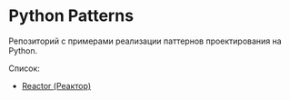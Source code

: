 # Python Patterns

Репозиторий с примерами реализации паттернов проектирования на Python.

Список:
 - [Reactor (Реактор)](./reactor)
